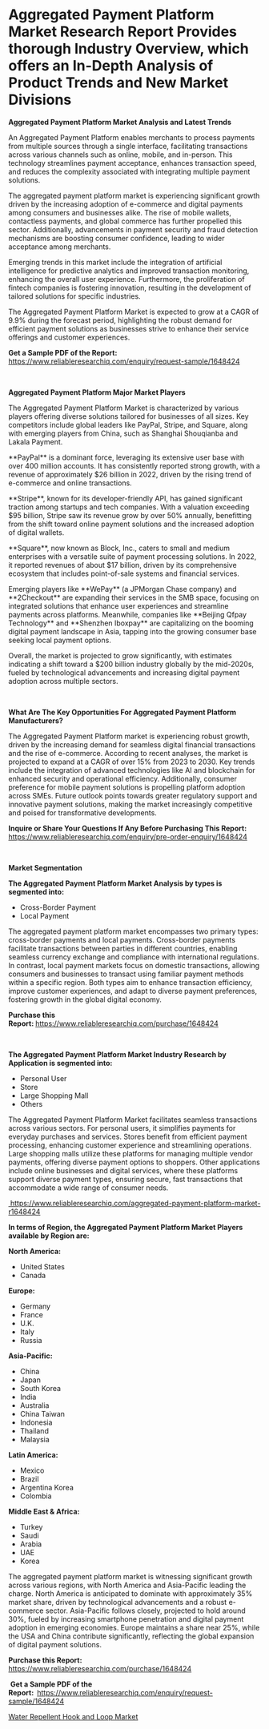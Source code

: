 <p><h1>Aggregated Payment Platform Market Research Report Provides thorough Industry Overview, which offers an In-Depth Analysis of Product Trends and New Market Divisions</h1></p><p><strong>Aggregated Payment Platform Market Analysis and Latest Trends</strong></p>
<p><p>An Aggregated Payment Platform enables merchants to process payments from multiple sources through a single interface, facilitating transactions across various channels such as online, mobile, and in-person. This technology streamlines payment acceptance, enhances transaction speed, and reduces the complexity associated with integrating multiple payment solutions.</p><p>The aggregated payment platform market is experiencing significant growth driven by the increasing adoption of e-commerce and digital payments among consumers and businesses alike. The rise of mobile wallets, contactless payments, and global commerce has further propelled this sector. Additionally, advancements in payment security and fraud detection mechanisms are boosting consumer confidence, leading to wider acceptance among merchants.</p><p>Emerging trends in this market include the integration of artificial intelligence for predictive analytics and improved transaction monitoring, enhancing the overall user experience. Furthermore, the proliferation of fintech companies is fostering innovation, resulting in the development of tailored solutions for specific industries.</p><p>The Aggregated Payment Platform Market is expected to grow at a CAGR of 9.9% during the forecast period, highlighting the robust demand for efficient payment solutions as businesses strive to enhance their service offerings and customer experiences.</p></p>
<p><strong>Get a Sample PDF of the Report:&nbsp;</strong> <a href="https://www.reliableresearchiq.com/enquiry/request-sample/1648424?utm_campaign=3128&utm_medium=2&utm_source=Github&utm_content=ia&utm_term=25032025&utm_id=aggregated-payment-platform">https://www.reliableresearchiq.com/enquiry/request-sample/1648424</a></p>
<p>&nbsp;</p>
<p><strong>Aggregated Payment Platform Major Market Players</strong></p>
<p><p>The Aggregated Payment Platform Market is characterized by various players offering diverse solutions tailored for businesses of all sizes. Key competitors include global leaders like PayPal, Stripe, and Square, along with emerging players from China, such as Shanghai Shouqianba and Lakala Payment.</p><p>**PayPal** is a dominant force, leveraging its extensive user base with over 400 million accounts. It has consistently reported strong growth, with a revenue of approximately $26 billion in 2022, driven by the rising trend of e-commerce and online transactions.</p><p>**Stripe**, known for its developer-friendly API, has gained significant traction among startups and tech companies. With a valuation exceeding $95 billion, Stripe saw its revenue grow by over 50% annually, benefitting from the shift toward online payment solutions and the increased adoption of digital wallets.</p><p>**Square**, now known as Block, Inc., caters to small and medium enterprises with a versatile suite of payment processing solutions. In 2022, it reported revenues of about $17 billion, driven by its comprehensive ecosystem that includes point-of-sale systems and financial services.</p><p>Emerging players like **WePay** (a JPMorgan Chase company) and **2Checkout** are expanding their services in the SMB space, focusing on integrated solutions that enhance user experiences and streamline payments across platforms. Meanwhile, companies like **Beijing Qfpay Technology** and **Shenzhen Iboxpay** are capitalizing on the booming digital payment landscape in Asia, tapping into the growing consumer base seeking local payment options.</p><p>Overall, the market is projected to grow significantly, with estimates indicating a shift toward a $200 billion industry globally by the mid-2020s, fueled by technological advancements and increasing digital payment adoption across multiple sectors.</p></p>
<p>&nbsp;</p>
<p><strong>What Are The Key Opportunities For Aggregated Payment Platform Manufacturers?</strong></p>
<p><p>The Aggregated Payment Platform market is experiencing robust growth, driven by the increasing demand for seamless digital financial transactions and the rise of e-commerce. According to recent analyses, the market is projected to expand at a CAGR of over 15% from 2023 to 2030. Key trends include the integration of advanced technologies like AI and blockchain for enhanced security and operational efficiency. Additionally, consumer preference for mobile payment solutions is propelling platform adoption across SMEs. Future outlook points towards greater regulatory support and innovative payment solutions, making the market increasingly competitive and poised for transformative developments.</p></p>
<p><strong>Inquire or Share Your Questions If Any Before Purchasing This Report:</strong> <a href="https://www.reliableresearchiq.com/enquiry/pre-order-enquiry/1648424?utm_campaign=3128&utm_medium=2&utm_source=Github&utm_content=ia&utm_term=25032025&utm_id=aggregated-payment-platform">https://www.reliableresearchiq.com/enquiry/pre-order-enquiry/1648424</a></p>
<p>&nbsp;</p>
<p><strong>Market Segmentation</strong></p>
<p><strong>The Aggregated Payment Platform Market Analysis by types is segmented into:</strong></p>
<p><ul><li>Cross-Border Payment</li><li>Local Payment</li></ul></p>
<p><p>The aggregated payment platform market encompasses two primary types: cross-border payments and local payments. Cross-border payments facilitate transactions between parties in different countries, enabling seamless currency exchange and compliance with international regulations. In contrast, local payment markets focus on domestic transactions, allowing consumers and businesses to transact using familiar payment methods within a specific region. Both types aim to enhance transaction efficiency, improve customer experiences, and adapt to diverse payment preferences, fostering growth in the global digital economy.</p></p>
<p><strong>Purchase this Report:&nbsp;</strong><a href="https://www.reliableresearchiq.com/purchase/1648424?utm_campaign=3128&utm_medium=2&utm_source=Github&utm_content=ia&utm_term=25032025&utm_id=aggregated-payment-platform">https://www.reliableresearchiq.com/purchase/1648424</a></p>
<p>&nbsp;</p>
<p><strong>The Aggregated Payment Platform Market Industry Research by Application is segmented into:</strong></p>
<p><ul><li>Personal User</li><li>Store</li><li>Large Shopping Mall</li><li>Others</li></ul></p>
<p><p>The Aggregated Payment Platform Market facilitates seamless transactions across various sectors. For personal users, it simplifies payments for everyday purchases and services. Stores benefit from efficient payment processing, enhancing customer experience and streamlining operations. Large shopping malls utilize these platforms for managing multiple vendor payments, offering diverse payment options to shoppers. Other applications include online businesses and digital services, where these platforms support diverse payment types, ensuring secure, fast transactions that accommodate a wide range of consumer needs.</p></p>
<p><a href="https://www.reliableresearchiq.com/aggregated-payment-platform-market-r1648424?utm_campaign=3128&utm_medium=2&utm_source=Github&utm_content=ia&utm_term=25032025&utm_id=aggregated-payment-platform">&nbsp;https://www.reliableresearchiq.com/aggregated-payment-platform-market-r1648424</a></p>
<p><strong>In terms of Region, the Aggregated Payment Platform Market Players available by Region are:</strong></p>
<p>
    <p> <strong> North America: </strong>
        <ul>
            <li>United States</li>
            <li>Canada</li>
        </ul>
        </p> 
    <p> <strong> Europe: </strong>
        <ul>
            <li>Germany</li>
            <li>France</li>
            <li>U.K.</li>
            <li>Italy</li>
            <li>Russia</li>
        </ul>
        </p> 
    <p> <strong> Asia-Pacific: </strong>
        <ul>
            <li>China</li>
            <li>Japan</li>
            <li>South Korea</li>
            <li>India</li>
            <li>Australia</li>
            <li>China Taiwan</li>
            <li>Indonesia</li>
            <li>Thailand</li>
            <li>Malaysia</li>
        </ul>
        </p> 
    <p> <strong> Latin America: </strong>
        <ul>
            <li>Mexico</li>
            <li>Brazil</li>
            <li>Argentina Korea</li>
            <li>Colombia</li>
        </ul>
        </p> 
    <p> <strong> Middle East & Africa: </strong>
        <ul>
            <li>Turkey</li>
            <li>Saudi</li>
            <li>Arabia</li>
            <li>UAE</li>
            <li>Korea</li>
        </ul>
    </p>
    </p>
<p><p>The aggregated payment platform market is witnessing significant growth across various regions, with North America and Asia-Pacific leading the charge. North America is anticipated to dominate with approximately 35% market share, driven by technological advancements and a robust e-commerce sector. Asia-Pacific follows closely, projected to hold around 30%, fueled by increasing smartphone penetration and digital payment adoption in emerging economies. Europe maintains a share near 25%, while the USA and China contribute significantly, reflecting the global expansion of digital payment solutions.</p></p>
<p><strong>Purchase this Report: </strong><a href="https://www.reliableresearchiq.com/purchase/1648424?utm_campaign=3128&utm_medium=2&utm_source=Github&utm_content=ia&utm_term=25032025&utm_id=aggregated-payment-platform">https://www.reliableresearchiq.com/purchase/1648424</a></p>
<p>&nbsp;<strong>Get a Sample PDF of the Report:&nbsp;&nbsp;</strong><a href="https://www.reliableresearchiq.com/enquiry/request-sample/1648424?utm_campaign=3128&utm_medium=2&utm_source=Github&utm_content=ia&utm_term=25032025&utm_id=aggregated-payment-platform">https://www.reliableresearchiq.com/enquiry/request-sample/1648424</a></p>
<p><strong></strong></p>
<p><p><a href="https://github.com/micbotam/Market-Research-Report-List-1/blob/main/water-repellent-hook-and-loop-market.md?utm_campaign=3128&utm_medium=2&utm_source=Github&utm_content=ia&utm_term=25032025&utm_id=aggregated-payment-platform">Water Repellent Hook and Loop Market</a></p></p>